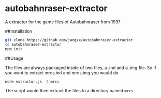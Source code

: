 # autobahnraser-extractor
A extractor for the game files of Autobahnraser from 1997


##Installation

```bash
git clone https://github.com/jangxx/autobahnraser-extractor
cd autobahnraser-extractor
npm init
```

##Usage

The files are always packaged inside of two files, a .ind and a .img file.
So if you want to extract mrcs.ind and mrcs.img you would do

```bash
node extractor.js -I mrcs
```

The script would then extract the files to a directory named `mrcs`.
